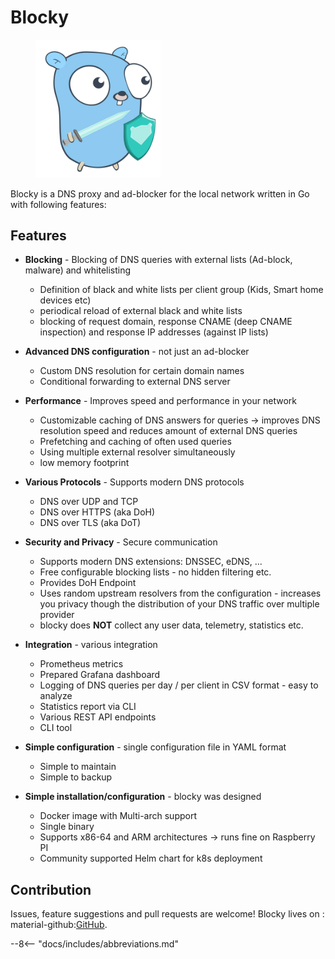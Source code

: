# Blocky

<figure>
  <img src="https://raw.githubusercontent.com/0xERR0R/blocky/master/docs/blocky.svg" width="200" />
</figure>

Blocky is a DNS proxy and ad-blocker for the local network written in Go with following features:

## Features

- **Blocking** - Blocking of DNS queries with external lists (Ad-block, malware) and whitelisting
  * Definition of black and white lists per client group (Kids, Smart home devices etc)
  * periodical reload of external black and white lists
  * blocking of request domain, response CNAME (deep CNAME inspection) and response IP addresses (against IP lists)

- **Advanced DNS configuration** - not just an ad-blocker
  * Custom DNS resolution for certain domain names
  * Conditional forwarding to external DNS server

- **Performance** - Improves speed and performance in your network
  * Customizable caching of DNS answers for queries -> improves DNS resolution speed and reduces amount of external DNS
    queries
  * Prefetching and caching of often used queries
  * Using multiple external resolver simultaneously
  * low memory footprint

- **Various Protocols** - Supports modern DNS protocols
  * DNS over UDP and TCP
  * DNS over HTTPS (aka DoH)
  * DNS over TLS (aka DoT)

- **Security and Privacy** - Secure communication
  * Supports modern DNS extensions: DNSSEC, eDNS, ...
  * Free configurable blocking lists - no hidden filtering etc.
  * Provides DoH Endpoint
  * Uses random upstream resolvers from the configuration - increases you privacy though the distribution of your DNS
    traffic over multiple provider
  * blocky does **NOT** collect any user data, telemetry, statistics etc.

- **Integration** - various integration
  * Prometheus metrics
  * Prepared Grafana dashboard
  * Logging of DNS queries per day / per client in CSV format - easy to analyze
  * Statistics report via CLI
  * Various REST API endpoints
  * CLI tool

- **Simple configuration** - single configuration file in YAML format
  * Simple to maintain
  * Simple to backup

- **Simple installation/configuration** - blocky was designed
  * Docker image with Multi-arch support
  * Single binary
  * Supports x86-64 and ARM architectures -> runs fine on Raspberry PI
  * Community supported Helm chart for k8s deployment

## Contribution

Issues, feature suggestions and pull requests are welcome! Blocky lives on :
material-github:[GitHub](https://github.com/0xERR0R/blocky).

--8<-- "docs/includes/abbreviations.md"
